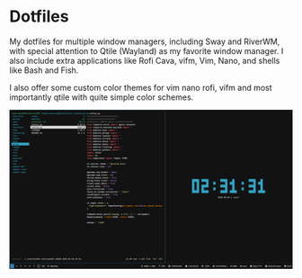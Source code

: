 # Dotfiles

My dotfiles for multiple window managers, including Sway and RiverWM, with special attention to Qtile (Wayland) as my favorite window manager. I also include extra applications like Rofi Cava, vifm, Vim, Nano, and shells like Bash and Fish.

I also offer some custom color themes for vim nano rofi, vifm and most importantly qtile with quite simple color schemes.

![desktop](/images/1746405091.png)
